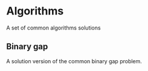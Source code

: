 # Algorithms
A set of common algorithms solutions

## Binary gap
A solution version of the common binary gap problem.
